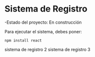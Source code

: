 <h1>Sistema de Registro</h1>

-Estado del proyecto: En construcción 

Para ejecutar el sistema, debes poner:

`npm install react`

sistema de registro 2
sistema de registro 3
